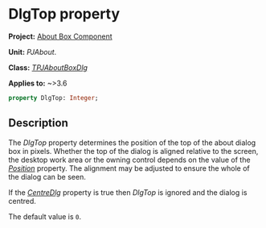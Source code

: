 # DlgTop property

**Project:** [About Box Component](../API.md)

**Unit:** _PJAbout_.

**Class:** [_TPJAboutBoxDlg_](./TPJAboutBoxDlg.md)

**Applies to:** ~>3.6

```pascal
property DlgTop: Integer;
```

## Description

The _DlgTop_ property determines the position of the top of the about dialog box in pixels. Whether the top of the dialog is aligned relative to the screen, the desktop work area or the owning control depends on the value of the [_Position_](./TPJAboutBoxDlg-Position.md) property. The alignment may be adjusted to ensure the whole of the dialog can be seen.

If the [_CentreDlg_](./TPJAboutBoxDlg-CentreDlg.md) property is true then _DlgTop_ is ignored and the dialog is centred.

The default value is `0`.
